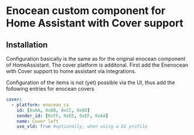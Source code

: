 Enocean custom component for Home Assistant with Cover support
========================================

## Installation

Configuration basically is the same as for the original enocean component of HomeAssistant. The cover platform is additonal.
First add the Enenocean with Cover support to home assistant via integrations.

Configuration of the items is not (yet) possible via the UI, thus add the following entries for enocean covers

```yaml
cover:
  - platform: enocean_cs
    id: [0xAA, 0xBB, 0xCC, 0xDD]
    sender_id: [0xFF, 0xEE, 0xEF, 0xAA]
    name: Cover left
    use_vld: True #optionally, when using a D2 profile
```
